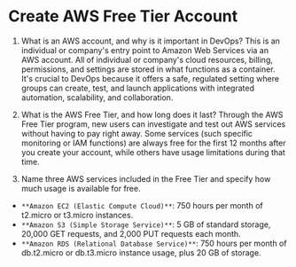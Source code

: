 # Create AWS Free Tier Account

1. What is an AWS account, and why is it important in DevOps?
This is an individual or company's entry point to Amazon Web Services via an AWS account. All of individual or company's cloud resources, billing, permissions, and settings are stored in what functions as a container. It's crucial to DevOps because it offers a safe, regulated setting where groups can create, test, and launch applications with integrated automation, scalability, and collaboration.

2. What is the AWS Free Tier, and how long does it last?
Through the AWS Free Tier program, new users can investigate and test out AWS services without having to pay right away. Some services (such specific monitoring or IAM functions) are always free for the first 12 months after you create your account, while others have usage limitations during that time.

3. Name three AWS services included in the Free Tier and specify how much usage is available for free.

- `**Amazon EC2 (Elastic Compute Cloud)**`: 750 hours per month of t2.micro or t3.micro instances.
- `**Amazon S3 (Simple Storage Service)**`: 5 GB of standard storage, 20,000 GET requests, and 2,000 PUT requests each month.
- `**Amazon RDS (Relational Database Service)**`: 750 hours per month of db.t2.micro or db.t3.micro instance usage, plus 20 GB of storage.
